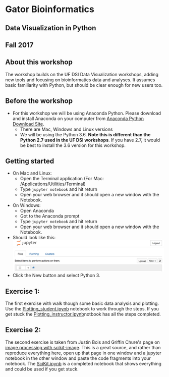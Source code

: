 # Gator Bioinformatics

## Data Visualization in Python
## Fall 2017

## About this workshop
The workshop builds on the UF DSI Data Visualization workshops, adding new tools and focusing on bioinformatics data and analyses. It assumes basic familiarity with Python, but should be clear enough for new users too.

## Before the workshop

- For this workshop we will be using Anaconda Python. Please download and install Anaconda on your computer from [Anaconda Python Download Site](https://www.anaconda.com/download).
    - There are Mac, Windows and Linux versions
    - We will be using the Python 3.6. **Note this is different than the Python 2.7 used in the UF DSI workshops**. If you have 2.7, it would be best to install the 3.6 version for this workshop.

## Getting started
- On Mac and Linux:
    - Open the Terminal application (For Mac: /Applications/Utilities/Terminal)
    - Type `jupyter notebook` and hit return
    - Open your web browser and it should open a new window with the Notebook.
- On Windows:
    - Open Anaconda
    - Got to the Anaconda prompt
    - Type `jupyter notebook` and hit return
    - Open your web browser and it should open a new window with the Notebook.
- Should look like this:
![jupyter start](images/jupyter_start.png)
- Click the New button and select Python 3.

## Exercise 1:
The first exercise with walk though some basic data analysis and plotting.
Use the [Plotting_student.ipynb](Plotting_student.ipynb) notebook to work through the steps.
If you get stuck the [Plotting_instructor.ipynb](Plotting_instructor.ipynb)notbook has all the steps completed.

## Exercise 2:

The second exercise is taken from Justin Bois and Griffin Chure's page on [image processing with scikit-image](http://justinbois.github.io/bootcamp/2016/lessons/l38_intro_to_image_processing.html). This is a great source, and rather than reproduce everything here, open up that page in one window and a jupyter notebook in the other window and paste the code fragments into your notebook. The [SciKit.ipynb](SciKit.ipynb) is a completed notebook that shows everything and could be used if you get stuck.  
